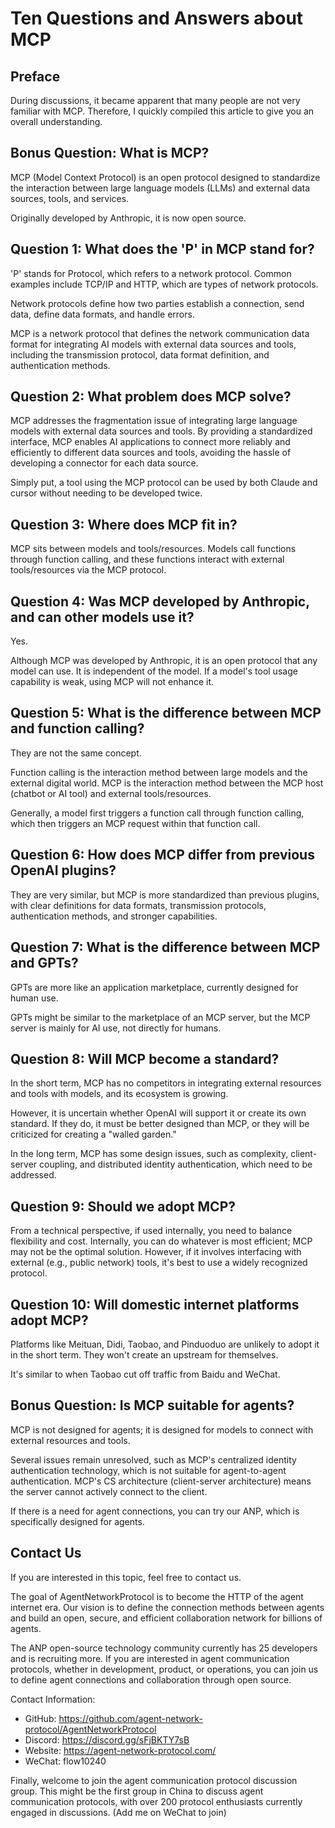 
# Ten Questions and Answers about MCP

## Preface

During discussions, it became apparent that many people are not very familiar with MCP. Therefore, I quickly compiled this article to give you an overall understanding.

## Bonus Question: What is MCP?

MCP (Model Context Protocol) is an open protocol designed to standardize the interaction between large language models (LLMs) and external data sources, tools, and services.

Originally developed by Anthropic, it is now open source.

## Question 1: What does the 'P' in MCP stand for?

'P' stands for Protocol, which refers to a network protocol. Common examples include TCP/IP and HTTP, which are types of network protocols.

Network protocols define how two parties establish a connection, send data, define data formats, and handle errors.

MCP is a network protocol that defines the network communication data format for integrating AI models with external data sources and tools, including the transmission protocol, data format definition, and authentication methods.

## Question 2: What problem does MCP solve?

MCP addresses the fragmentation issue of integrating large language models with external data sources and tools. By providing a standardized interface, MCP enables AI applications to connect more reliably and efficiently to different data sources and tools, avoiding the hassle of developing a connector for each data source.

Simply put, a tool using the MCP protocol can be used by both Claude and cursor without needing to be developed twice.

## Question 3: Where does MCP fit in?

MCP sits between models and tools/resources. Models call functions through function calling, and these functions interact with external tools/resources via the MCP protocol.

## Question 4: Was MCP developed by Anthropic, and can other models use it?

Yes.

Although MCP was developed by Anthropic, it is an open protocol that any model can use. It is independent of the model. If a model's tool usage capability is weak, using MCP will not enhance it.

## Question 5: What is the difference between MCP and function calling?

They are not the same concept.

Function calling is the interaction method between large models and the external digital world. MCP is the interaction method between the MCP host (chatbot or AI tool) and external tools/resources.

Generally, a model first triggers a function call through function calling, which then triggers an MCP request within that function call.

## Question 6: How does MCP differ from previous OpenAI plugins?

They are very similar, but MCP is more standardized than previous plugins, with clear definitions for data formats, transmission protocols, authentication methods, and stronger capabilities.

## Question 7: What is the difference between MCP and GPTs?

GPTs are more like an application marketplace, currently designed for human use.

GPTs might be similar to the marketplace of an MCP server, but the MCP server is mainly for AI use, not directly for humans.

## Question 8: Will MCP become a standard?

In the short term, MCP has no competitors in integrating external resources and tools with models, and its ecosystem is growing.

However, it is uncertain whether OpenAI will support it or create its own standard. If they do, it must be better designed than MCP, or they will be criticized for creating a "walled garden."

In the long term, MCP has some design issues, such as complexity, client-server coupling, and distributed identity authentication, which need to be addressed.

## Question 9: Should we adopt MCP?

From a technical perspective, if used internally, you need to balance flexibility and cost. Internally, you can do whatever is most efficient; MCP may not be the optimal solution. However, if it involves interfacing with external (e.g., public network) tools, it's best to use a widely recognized protocol.

## Question 10: Will domestic internet platforms adopt MCP?

Platforms like Meituan, Didi, Taobao, and Pinduoduo are unlikely to adopt it in the short term. They won't create an upstream for themselves.

It's similar to when Taobao cut off traffic from Baidu and WeChat.

## Bonus Question: Is MCP suitable for agents?

MCP is not designed for agents; it is designed for models to connect with external resources and tools.

Several issues remain unresolved, such as MCP's centralized identity authentication technology, which is not suitable for agent-to-agent authentication. MCP's CS architecture (client-server architecture) means the server cannot actively connect to the client.

If there is a need for agent connections, you can try our ANP, which is specifically designed for agents.

## Contact Us

If you are interested in this topic, feel free to contact us.

The goal of AgentNetworkProtocol is to become the HTTP of the agent internet era. Our vision is to define the connection methods between agents and build an open, secure, and efficient collaboration network for billions of agents.

The ANP open-source technology community currently has 25 developers and is recruiting more. If you are interested in agent communication protocols, whether in development, product, or operations, you can join us to define agent connections and collaboration through open source.

Contact Information:
- GitHub: https://github.com/agent-network-protocol/AgentNetworkProtocol
- Discord: https://discord.gg/sFjBKTY7sB
- Website: https://agent-network-protocol.com/
- WeChat: flow10240

Finally, welcome to join the agent communication protocol discussion group. This might be the first group in China to discuss agent communication protocols, with over 200 protocol enthusiasts currently engaged in discussions. (Add me on WeChat to join)
